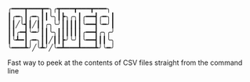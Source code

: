 <pre>
╭━━━┳━━━┳━╮╭┳━━━┳━━━┳━━━╮
┃╭━╮┃╭━╮┃┃╰╮┃┣╮╭╮┃╭━━┫╭━╮┃
┃┃╱╰┫┃╱┃┃╭╮╰╯┃┃┃┃┃╰━━┫╰━╯┃
┃┃╭━┫╰━╯┃┃╰╮┃┃┃┃┃┃╭━━┫╭╮╭╯
┃╰┻━┃╭━╮┃┃╱┃┃┣╯╰╯┃╰━━┫┃┃╰╮
╰━━━┻╯╱╰┻╯╱╰━┻━━━┻━━━┻╯╰━╯
</pre>
Fast way to peek at the contents of CSV files straight from the command line
